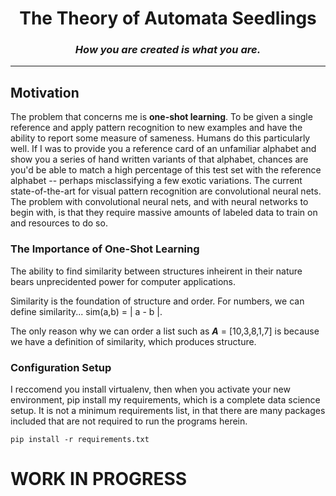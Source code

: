 <center>
    <h1>The Theory of Automata Seedlings</h1>
    <h3><i>How you are created is what you are.</i></h3>
</center>
<hr/>
<h2>Motivation</h2>
<p>
The problem that concerns me is <b>one-shot learning</b>.
To be given a single reference and apply pattern recognition to new examples and have the ability to report some measure
of sameness. Humans do this particularly well. If I was to provide you a reference card of an unfamiliar alphabet and
show you a series of hand written variants of that alphabet, chances are you'd be able to match a high percentage of
this test set with the reference alphabet -- perhaps misclassifying a few exotic variations. The current state-of-the-art
for visual pattern recognition are convolutional neural nets. The problem with convolutional neural nets, and with
neural networks to begin with, is that they require massive amounts of labeled data to train on and resources to do so.

</p>

<h3>The Importance of One-Shot Learning</h3>
<p>
The ability to find similarity between structures inheirent in their nature bears unprecidented power for computer applications.



Similarity is the foundation of structure and order. For numbers, we can define similarity... sim(a,b) = | a - b |.

The only reason why we can order a list such as <b><i>A</i></b> = [10,3,8,1,7] is because we have a definition of similarity,
which produces structure.
</p>

<h3>Configuration Setup</h3>
<p>I reccomend you install virtualenv, then when you activate your new environment, pip install my requirements, which is a complete data science setup. It is not a minimum requirements list, in that there are many packages included that are not required to run the programs herein.</p>
<code>pip install -r requirements.txt</code>

<h1>WORK IN PROGRESS</h1>